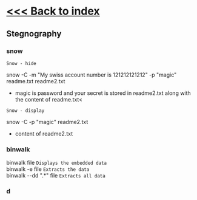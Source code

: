 # [<<< Back to index](../CEH_index.md)
## Stegnography

### snow

`Snow - hide`

snow -C -m "My swiss account number is 121212121212" -p "magic" readme.txt readme2.txt
- magic is password and your secret is stored in readme2.txt along with the content of readme.txt<

`Snow - display`

snow -C -p "magic" readme2.txt
- content of readme2.txt

### binwalk

binwalk file `Displays the embedded data`\
binwalk -e file `Extracts the data`\
binwalk --dd ".*" file `Extracts all data`


### d
